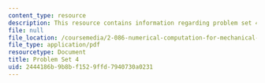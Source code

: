 ```yaml
---
content_type: resource
description: This resource contains information regarding problem set 4.
file: null
file_location: /coursemedia/2-086-numerical-computation-for-mechanical-engineers-fall-2012/2444186b9b8bf1529ffd7940730a0231_MIT2_086F12_pset4.pdf
file_type: application/pdf
resourcetype: Document
title: Problem Set 4
uid: 2444186b-9b8b-f152-9ffd-7940730a0231
---
```

